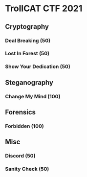 # TrollCAT CTF 2021

## Cryptography

### Deal Breaking (50)

### Lost In Forest (50)

### Show Your Dedication (50)

## Steganography

### Change My Mind (100)

## Forensics

### Forbidden (100)

## Misc

### Discord (50)

### Sanity Check (50)
